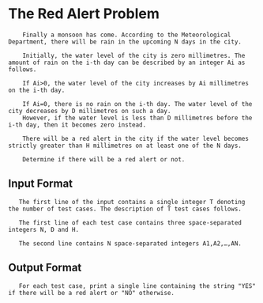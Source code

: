 
   <h1>The Red Alert Problem</h1> 
    <p>
  
        Finally a monsoon has come. According to the Meteorological Department, there will be rain in the upcoming N days in the city.
  
        Initially, the water level of the city is zero millimetres. The amount of rain on the i-th day can be described by an integer Ai as follows.
  
        If Ai>0, the water level of the city increases by Ai millimetres on the i-th day.
  
        If Ai=0, there is no rain on the i-th day. The water level of the city decreases by D millimetres on such a day.
        However, if the water level is less than D millimetres before the i-th day, then it becomes zero instead.
  
        There will be a red alert in the city if the water level becomes strictly greater than H millimetres on at least one of the N days.
  
        Determine if there will be a red alert or not.
 
    
   <h2>Input Format</h2>
    <p> 
  
       The first line of the input contains a single integer T denoting the number of test cases. The description of T test cases follows.
        
       The first line of each test case contains three space-separated integers N, D and H.
   
       The second line contains N space-separated integers A1,A2,…,AN.
     
   <h2>Output Format</h2>
    <p>
        
       For each test case, print a single line containing the string "YES" if there will be a red alert or "NO" otherwise.
      
